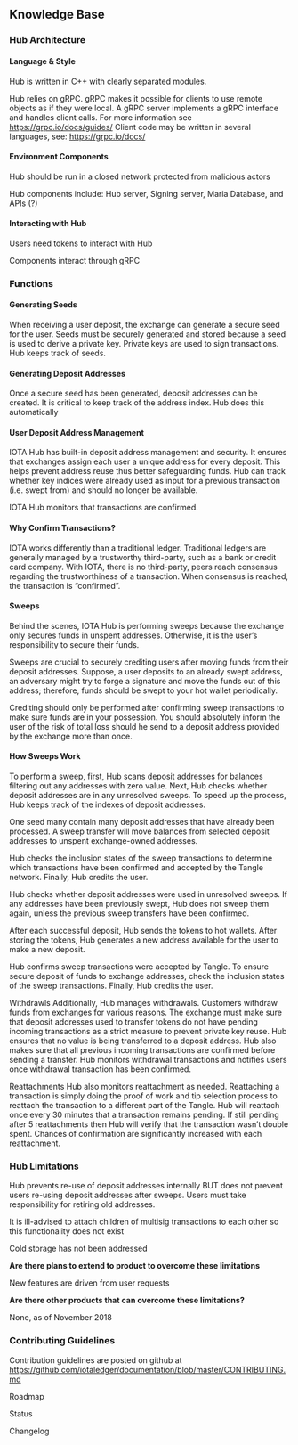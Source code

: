 ## Knowledge Base
### Hub Architecture

#### Language & Style

Hub is written in C++ with clearly separated modules.  

Hub relies on gRPC.  gRPC makes it possible for clients to use remote objects as if they were local.  A gRPC server implements a gRPC interface and handles client calls.  For more information see https://grpc.io/docs/guides/  Client code may be written in several languages, see: https://grpc.io/docs/
 
#### Environment Components	

Hub should be run in a closed network protected from malicious actors

Hub components include:  Hub server, Signing server, Maria Database, and APIs (?)

#### Interacting with Hub 

Users need tokens to interact with Hub

Components interact through gRPC

### Functions

#### Generating Seeds
When receiving a user deposit, the exchange can generate a secure seed for the user. Seeds must be securely generated and stored because a seed is used to derive a private key. Private keys are used to sign transactions.  Hub keeps track of seeds.
 
#### Generating Deposit Addresses
Once a secure seed has been generated, deposit addresses can be created.  It is critical to keep track of the address index.  Hub does this automatically
 
#### User Deposit Address Management
IOTA Hub has built-in deposit address management and security.  It ensures that exchanges assign each user a unique address for every deposit. This helps prevent address reuse thus better safeguarding funds. Hub can track whether key indices were already used as input for a previous transaction (i.e. swept from) and should no longer be available.
 
IOTA Hub monitors that transactions are confirmed.
 
#### Why Confirm Transactions?
IOTA works differently than a traditional ledger. Traditional ledgers are generally managed by a trustworthy third-party, such as a bank or credit card company. With IOTA, there is no third-party, peers reach consensus regarding the trustworthiness of a transaction. When consensus is reached, the transaction is “confirmed”.
 
#### Sweeps
Behind the scenes, IOTA Hub is performing sweeps because the exchange only secures funds in unspent addresses. Otherwise, it is the user’s responsibility to secure their funds.
 
Sweeps are crucial to securely crediting users after moving funds from their deposit addresses. Suppose, a user deposits to an already swept address, an adversary might try to forge a signature and move the funds out of this address; therefore, funds should be swept to your hot wallet periodically.
 
Crediting should only be performed after confirming sweep transactions to make sure funds are in your possession.  You should absolutely inform the user of the risk of total loss should he send to a deposit address provided by the exchange more than once.

#### How Sweeps Work
To perform a sweep, first, Hub scans deposit addresses for balances filtering out any addresses with zero value. Next, Hub checks whether deposit addresses are in any unresolved sweeps. To speed up the process, Hub keeps track of the indexes of deposit addresses.
 
One seed many contain many deposit addresses that have already been processed. A sweep transfer will move balances from selected deposit addresses to unspent exchange-owned addresses.
 
Hub checks the inclusion states of the sweep transactions to determine which transactions have been confirmed and accepted by the Tangle network. Finally, Hub credits the user.
 
Hub checks whether deposit addresses were used in unresolved sweeps.  If any addresses have been previously swept, Hub does not sweep them again, unless the previous sweep transfers have been confirmed.
 
After each successful deposit, Hub sends the tokens to hot wallets.  After storing the tokens, Hub generates a new address available for the user to make a new deposit.  
 
Hub confirms sweep transactions were accepted by Tangle. To ensure secure deposit of funds to exchange addresses, check the inclusion states of the sweep transactions. Finally, Hub credits the user.
 
Withdrawls
Additionally, Hub manages withdrawals.  Customers withdraw funds from exchanges for various reasons. The exchange must make sure that deposit addresses used to transfer tokens do not have pending incoming transactions as a strict measure to prevent private key reuse.  Hub ensures that no value is being transferred to a deposit address.  Hub also makes sure that all previous incoming transactions are confirmed before sending a transfer.  Hub monitors withdrawal transactions and notifies users once withdrawal transaction has been confirmed.
 
Reattachments
Hub also monitors reattachment as needed.  Reattaching a transaction is simply doing the proof of work and tip selection process to reattach the transaction to a different part of the Tangle.  Hub will reattach once every 30 minutes that a transaction remains pending.  If still pending after 5 reattachments then Hub will verify that the transaction wasn’t double spent.  Chances of confirmation are significantly increased with each reattachment.

### Hub Limitations

Hub prevents re-use of deposit addresses internally BUT does not prevent users re-using deposit addresses after sweeps.  Users must take responsibility for retiring old addresses.

It is ill-advised to attach children of multisig transactions to each other so this functionality does not exist
 
Cold storage has not been addressed

**Are there plans to extend to product to overcome these limitations**

New features are driven from user requests

**Are there other products that can overcome these limitations?**

None, as of November 2018


### Contributing Guidelines

Contribution guidelines are posted on github at https://github.com/iotaledger/documentation/blob/master/CONTRIBUTING.md

Roadmap

Status

Changelog
	
